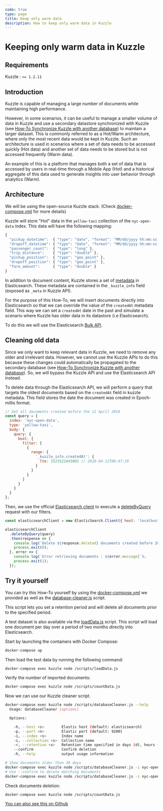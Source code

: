 ```yaml
---
code: true
type: page
title: Keep only warm data
description: How to keep only warm data in Kuzzle
---
```


# Keeping only warm data in Kuzzle

## Requirements

Kuzzle : `>= 1.2.11`

## Introduction

Kuzzle is capable of managing a large number of documents while maintaining high performance.

However, in some scenarios, it can be useful  to manage a smaller volume of data in Kuzzle and use a secondary datastore synchronized with Kuzzle (see [How-To Synchronize Kuzzle with another database](../sync-data-to-another-database)) to maintain a larger dataset.
This is commonly referred to as a Hot/Warm architecture, where only the most recent data would be kept in Kuzzle. Such an architecture is used in scenarios where a set of data needs to be accessed quickly (Hot data) and another set of data needs to be stored but is not accessed frequently (Warm data).

An example of this is a platform that manages both a set of data that is accessed by users in real-time through a Mobile App (Hot) and a historical aggregate of this data used to generate insights into user behavior through analytics (Warm).

## Architecture

We will be using the open-source Kuzzle stack. (Check [docker-compose.yml](docker-compose.yml) for more details)

Kuzzle will store "Hot" data in the `yellow-taxi` collection of the `nyc-open-data` index. This data will have the following mapping:

```js
{
  "pickup_datetime":  { "type": "date", "format": "MM/dd/yyyy hh:mm:ss a" },
  "dropoff_datetime": { "type": "date", "format": "MM/dd/yyyy hh:mm:ss a" },
  "passenger_count":  { "type": "long" },
  "trip_distance":    { "type": "double" },
  "pickup_position":  { "type": "geo_point" },
  "dropoff_position": { "type": "geo_point" },
  "fare_amount":      { "type": "double" }
}
```

In addition to document content, Kuzzle stores a set of [metadata](https://docs.kuzzle.io/core/2/guides/essentials/document-metadata/) in Elasticsearch. These metadata are contained in the `_kuzzle_info` field (exposed as `_meta` in Kuzzle API).

For the purpose of this How-To, we will insert documents directly into Elasticsearch so that we can override the value of the `createdAt` metadata field. This way we can set a `createdAt` date in the past and simulate a scenario where Kuzzle has older data in its datastore (i.e Elasticsearch).

To do this we will use the Elasticsearch [Bulk API](https://www.elastic.co/guide/en/elasticsearch/reference/5.5/docs-bulk.html).

## Cleaning old data

Since we only want to keep relevant data in Kuzzle, we need to  remove any older and irrelevant data. However, we cannot use the Kuzzle APIs to do this because these changes could automatically be propagated to the secondary database (see [How-To Synchronize Kuzzle with another database](../sync-data-to-another-database)).  So, we will bypass the Kuzzle API and use the Elasticsearch API instead.

To delete data through the Elasticsearch API, we will perform a query that targets the oldest documents based on the `createdAt` field in kuzzle metadata. This field stores the date the document was created in Epoch-millis format.

```js
// Get all documents created before the 12 April 2018
const query = {
  index: 'nyc-open-data',
  type: 'yellow-taxi',
  body: {
    query: {
      bool: {
        filter: [
          {
            range: {
              '_kuzzle_info.createdAt': {
                lte: 1523522843802 // 2018-04-12T08:47:29
              }
            }
          }
        ]
      }
    }
  }
};
```

Then, we use the official [Elasticsearch client](https://github.com/elastic/elasticsearch-js) to execute a [deleteByQuery](https://www.elastic.co/guide/en/elasticsearch/client/javascript-api/current/api-reference.html#api-deletebyquery) request with our filters.

```js
const elasticsearchClient = new ElasticSearch.Client({ host: 'localhost:9200' });

elasticsearchClient
  .deleteByQuery(query)
  .then(response => {
    console.log(`Delete ${response.deleted} documents created before 2018-04-12`);
    process.exit(0);
  }, error => {
    console.log(`Error retrieving documents : ${error.message}`);
    process.exit(1);
  });
```

## Try it yourself

You can try this How-To yourself by using the [docker-compose.yml](docker-compose.yml) we provided as well as the [database-cleaner.js](scripts/database-cleaner.js) script.

This script lets you set a retention period and will delete all documents prior to the specified period.

A test dataset is also available via the [loadData.js](scripts/loadData.js) script. This script will load one document per day over a period of two months directly into Elasticsearch.

Start by launching the containers with Docker Compose:

```bash
docker-compose up
```

Then load the test data by running the following command:

```bash
docker-compose exec kuzzle node /scripts/loadData.js
```

Verify the number of imported documents:

```bash
docker-compose exec kuzzle node /scripts/countData.js
```

Now we can use our Kuzzle cleaner script.

```bash
docker-compose exec kuzzle node /scripts/databaseCleaner.js --help
  Usage: databaseCleaner [options]

  Options:

    -h, --host <s>        Elastic host (default: elasticsearch)
    -p, --port <n>        Elastic port (default: 9200)
    -i, --index <s>       Index name
    -c, --collection <s>  Collection name
    -r, --retention <s>   Retention time specified in days (d), hours (h) or minutes (m) (default: 30d)
    --confirm             Confirm deletion
    -h, --help            output usage information

# Show documents older than 30 days
docker-compose exec kuzzle node /scripts/databaseCleaner.js -i nyc-open-data -c yellow-taxi -r 30d
# Use --confirm to delete matching documents
docker-compose exec kuzzle node /scripts/databaseCleaner.js -i nyc-open-data -c yellow-taxi -r 30d --confirm
```

Check documents deletion:

```bash
docker-compose exec kuzzle node /scripts/countData.js
```

[You can also see this on Github](https://github.com/kuzzleio/kuzzle-how-to/tree/master/keep-only-warm-data)